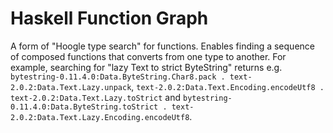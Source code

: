 # Haskell Function Graph

A form of "Hoogle type search" for functions. Enables finding a sequence of composed functions that converts from one type to another. For example, searching for "lazy Text to strict ByteString" returns e.g. `bytestring-0.11.4.0:Data.ByteString.Char8.pack . text-2.0.2:Data.Text.Lazy.unpack`, `text-2.0.2:Data.Text.Encoding.encodeUtf8 . text-2.0.2:Data.Text.Lazy.toStrict` and `bytestring-0.11.4.0:Data.ByteString.toStrict . text-2.0.2:Data.Text.Lazy.Encoding.encodeUtf8`.
